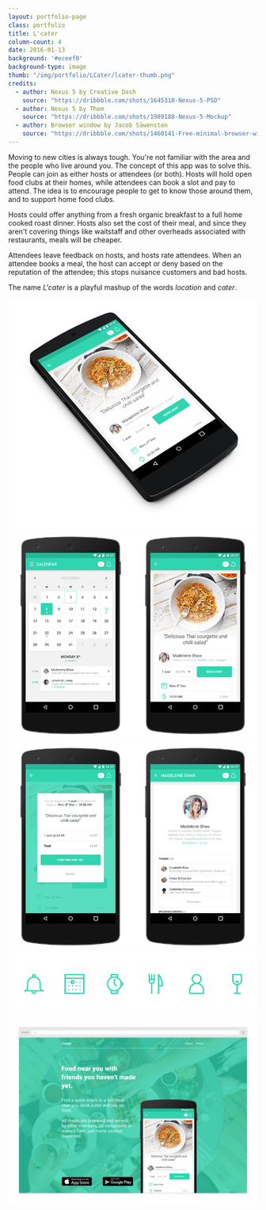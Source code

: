 ```yaml
---
layout: portfolio-page
class: portfolio
title: L'cater
column-count: 4
date: 2016-01-13
background: '#eceef0'
background-type: image
thumb: "/img/portfolio/LCater/lcater-thumb.png"
credits:
  - author: Nexus 5 by Creative Dash
    source: "https://dribbble.com/shots/1645310-Nexus-5-PSD"
  - author: Nexus 5 by Thom
    source: "https://dribbble.com/shots/1989188-Nexus-5-Mockup"
  - author: Browser window by Jacob Säwensten
    source: "https://dribbble.com/shots/1460141-Free-minimal-browser-window"
---
```


Moving to new cities is always tough. You're not familiar with the area and the people who live around you. The concept of this app was to solve this. People can join as either hosts or attendees (or both). Hosts will hold open food clubs at their homes, while attendees can book a slot and pay to attend. The idea is to encourage people to get to know those around them, and to support home food clubs.

Hosts could offer anything from a fresh organic breakfast to a full home cooked roast dinner. Hosts also set the cost of their meal, and since they aren't covering things like waitstaff and other overheads associated with restaurants, meals will be cheaper.

Attendees leave feedback on hosts, and hosts rate attendees. When an attendee books a meal, the host can accept or deny based on the reputation of the attendee; this stops nuisance customers and bad hosts.

The name *L'cater* is a playful mashup of the words *location* and *cater*.

<img class="fluid" src="/img/portfolio/LCater/lcater-beauty.png">
<img class="fluid" src="/img/portfolio/LCater/lcater-detail-1.png">
<img class="fluid" src="/img/portfolio/LCater/lcater-detail-2.png">
<img class="fluid" src="/img/portfolio/LCater/lcater-ui-icons.png">
<img class="fluid" src="/img/portfolio/LCater/lcater-website.png">